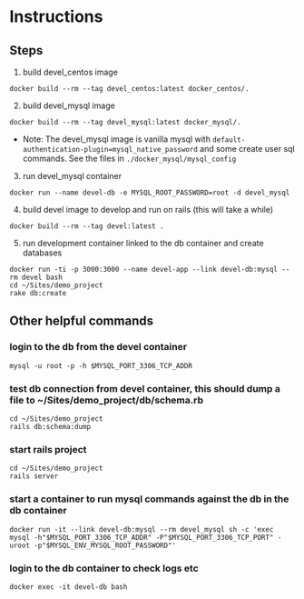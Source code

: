 # Instructions

## Steps

1. build devel_centos image
```
docker build --rm --tag devel_centos:latest docker_centos/.
```

2. build devel_mysql image

```
docker build --rm --tag devel_mysql:latest docker_mysql/.
```
- Note: The devel_mysql image is vanilla mysql with `default-authentication-plugin=mysql_native_password` and some create user sql commands. See the files in `./docker_mysql/mysql_config`

3. run devel_mysql container
```
docker run --name devel-db -e MYSQL_ROOT_PASSWORD=root -d devel_mysql
```

4. build devel image to develop and run on rails (this will take a while)
```
docker build --rm --tag devel:latest .
```

5. run development container linked to the db container and create databases
```
docker run -ti -p 3000:3000 --name devel-app --link devel-db:mysql --rm devel bash
cd ~/Sites/demo_project
rake db:create
```

## Other helpful commands

### login to the db from the devel container
```
mysql -u root -p -h $MYSQL_PORT_3306_TCP_ADDR
```

### test db connection from devel container, this should dump a file to ~/Sites/demo_project/db/schema.rb
```
cd ~/Sites/demo_project
rails db:schema:dump
```

### start rails project
```
cd ~/Sites/demo_project
rails server
```

### start a container to run mysql commands against the db in the db container
```
docker run -it --link devel-db:mysql --rm devel_mysql sh -c 'exec mysql -h"$MYSQL_PORT_3306_TCP_ADDR" -P"$MYSQL_PORT_3306_TCP_PORT" -uroot -p"$MYSQL_ENV_MYSQL_ROOT_PASSWORD"'
```

### login to the db container to check logs etc
```
docker exec -it devel-db bash
```
